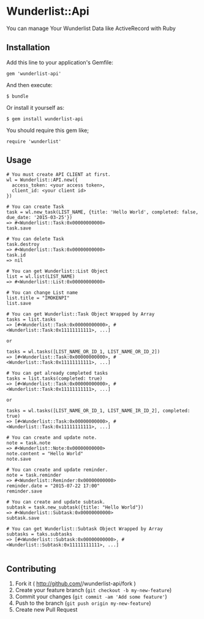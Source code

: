 # Wunderlist::Api

You can manage Your Wunderlist Data like ActiveRecord with Ruby

## Installation

Add this line to your application's Gemfile:

    gem 'wunderlist-api'

And then execute:

    $ bundle

Or install it yourself as:

    $ gem install wunderlist-api

You should require this gem like;

```
require 'wunderlist'
```

## Usage

```
# You must create API CLIENT at first.
wl = Wunderlist::API.new({
  access_token: <your access token>,
  client_id: <your client id>
})

# You can create Task
task = wl.new_task(LIST_NAME, {title: 'Hello World', completed: false, due_date: '2015-03-25'})
=> #<Wunderlist::Task:0x00000000000>
task.save

# You can delete Task
task.destroy
=> #<Wunderlist::Task:0x00000000000>
task.id
=> nil

# You can get Wunderlist::List Object
list = wl.list(LIST_NAME)
=> #<Wunderlist::List:0x00000000000>

# You can change List name
list.title = "IMOKENPI"
list.save

# You can get Wunderlist::Task Object Wrapped by Array
tasks = list.tasks
=> [#<Wunderlist::Task:0x00000000000>, #<Wunderlist::Task:0x11111111111>, ...]

or

tasks = wl.tasks([LIST_NAME_OR_ID_1, LIST_NAME_OR_ID_2])
=> [#<Wunderlist::Task:0x00000000000>, #<Wunderlist::Task:0x11111111111>, ...]

# You can get already completed tasks
tasks = list.tasks(completed: true)
=> [#<Wunderlist::Task:0x00000000000>, #<Wunderlist::Task:0x11111111111>, ...]

or

tasks = wl.tasks([LIST_NAME_OR_ID_1, LIST_NAME_IR_ID_2], completed: true)
=> [#<Wunderlist::Task:0x00000000000>, #<Wunderlist::Task:0x11111111111>, ...]

# You can create and update note.
note = task.note
=> #<Wunderlist::Note:0x00000000000>
note.content = "Hello World"
note.save

# You can create and update reminder.
note = task.reminder
=> #<Wunderlist::Reminder:0x00000000000>
reminder.date = "2015-07-22 17:00"
reminder.save

# You can create and update subtask.
subtask = task.new_subtask({title: "Hello World"})
=> #<Wunderlist::Subtask:0x00000000000>
subtask.save

# You can get Wunderlist::Subtask Object Wrapped by Array
subtasks = taks.subtasks
=> [#<Wunderlist::Subtask:0x00000000000>, #<Wunderlist::Subtask:0x11111111111>, ...]


```

## Contributing

1. Fork it ( http://github.com/<my-github-username>/wunderlist-api/fork )
2. Create your feature branch (`git checkout -b my-new-feature`)
3. Commit your changes (`git commit -am 'Add some feature'`)
4. Push to the branch (`git push origin my-new-feature`)
5. Create new Pull Request
